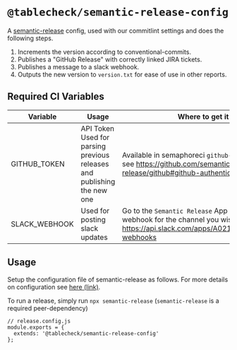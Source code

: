 # `@tablecheck/semantic-release-config`

A [semantic-release](https://semantic-release.gitbook.io/semantic-release/) config, used with our commitlint settings and does the following steps.

1. Increments the version according to conventional-commits.
2. Publishes a "GitHub Release" with correctly linked JIRA tickets.
3. Publishes a message to a slack webhook.
4. Outputs the new version to `version.txt` for ease of use in other reports.

## Required CI Variables

| Variable      | Usage                                                                   | Where to get it from                                                                                                                                      |
| ------------- | ----------------------------------------------------------------------- | --------------------------------------------------------------------------------------------------------------------------------------------------------- |
| GITHUB_TOKEN  | API Token Used for parsing previous releases and publishing the new one | Available in semaphoreci `github-releases` secret or see https://github.com/semantic-release/github#github-authentication                                 |
| SLACK_WEBHOOK | Used for posting slack updates                                          | Go to the `Semantic Release` App and generate a new webhook for the channel you wish to post to. https://api.slack.com/apps/A021U4J1CQ4/incoming-webhooks |

## Usage

Setup the configuration file of semantic-release as follows. For more details on configuration see [here (link)](https://semantic-release.gitbook.io/semantic-release/usage/configuration).

To run a release, simply run `npx semantic-release` (`semantic-release` is a required peer-dependency)

```
// release.config.js
module.exports = {
  extends: '@tablecheck/semantic-release-config'
};
```
